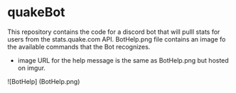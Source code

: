 # quakeBot
This repository contains the code for a discord bot that will pulll stats for users from the stats.quake.com API.
BotHelp.png file contains an image fo the available commands that the Bot recognizes.
  - image URL for the help message is the same as BotHelp.png but hosted on imgur.

![BotHelp] (BotHelp.png)
